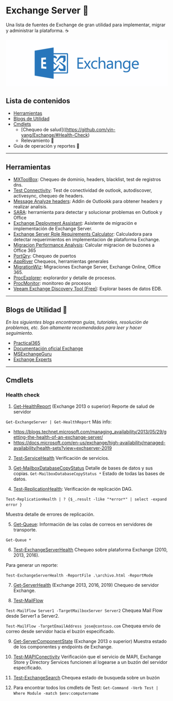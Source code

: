 Exchange Server :e-mail:
=======================================================================
Una lista de fuentes de Exchange de gran utilidad para implementar, migrar y administrar la plataforma. :coffee:

![Exchange Server](https://github.com/yin-yang/Exchange/blob/master/resources/exchange.png)

## Lista de contenidos 

* [Herramientas](https://github.com/yin-yang/Exchange/#Herramientas)
* [Blogs de Utilidad](https://github.com/yin-yang/Exchange/#Blogs-de-utilidad)
* [Cmdlets](https://github.com/yin-yang/Exchange/#Cmdlets)
  * [Chequeo de salud]((https://github.com/yin-yang/Exchange/#Health-Check)
  * Relevamiento :construction:
* Guía de operación y reportes :construction:

---

## Herramientas

* [MXToolBox](https://mxtoolbox.com/): Chequeo de dominio, headers, blacklist, test de registros dns.
* [Test Connectivity](https://www.testconnectivity.microsoft.com/): Test de conectividad de outlook, autodiscover, activesync, chequeo de headers.
* [Message Analyze headers](https://appsource.microsoft.com/en-us/product/office/WA104005406): Addin de Outlookk para obtener headers y realizar analisis.
* [SARA](https://diagnostics.outlook.com/#/): herramienta para detectar y solucionar problemas en Outlook y Office
* [Exchange Deployment Assistant](https://docs.microsoft.com/en-us/exchange/exchange-deployment-assistant?view=exchserver-2019): Asistente de migración e implementación de Exchange Server.
* [Exchange Server Role Requirements Calculator](https://gallery.technet.microsoft.com/Exchange-2013-Server-Role-f8a61780): Calculadora para detectar requerimientos en implementacion de plataforma Exchange.
* [Migracion Performance Analysis](https://blogs.technet.microsoft.com/exchange/2014/03/24/mailbox-migration-performance-analysis/): Calcular migracion de buzones a Office 365
* [PortQry](https://www.microsoft.com/en-us/download/details.aspx?id=24009): Chequeo de puertos
* [AppRiver](https://tools.appriver.com/) Chequeos, herramientas generales
* [MigrationWiz](https://www.bittitan.com/migrationwiz/why-migrationwiz/): Migraciones Exchange Server, Exchange Online, Office 365.
* [ProcExplorer](https://docs.microsoft.com/en-us/sysinternals/downloads/process-explorer): explorardor y detalle de procesos.
* [ProcMonitor](https://docs.microsoft.com/en-us/sysinternals/downloads/procmon): monitoreo de procesos
* [Veeam Exchange Discovery Tool (Free)](https://www.veeam.com/blog/how-to-free-exchange-discovery-tool-helps-admin.html>): Explorar bases de datos EDB.

---

## Blogs de Utilidad :gem:

*En los siguientes blogs encontraran guías, tutoriales, resolución de problemas, etc. Son altamente recomendados para leer y hacer seguimiento.*

* [Practical365](https://practical365.com)
* [Documentación oficial Exchange](https://docs.microsoft.com/en-us/exchange/) 
* [MSExchangeGuru](http://msexchangeguru.com/)
* [Exchange Experts](https://www.experts-exchange.com/)

---

## Cmdlets

### Health check
1. [Get-HealthReport](https://docs.microsoft.com/en-us/powershell/module/exchange/server-health-and-performance/get-healthreport?view=exchange-ps) (Exchange 2013 o superior) Reporte de salud de servidor

`Get-ExchangeServer | Get-HealthReport`
Más info:
* https://blogs.technet.microsoft.com/managing_availability/2013/05/29/getting-the-health-of-an-exchange-server/
* https://docs.microsoft.com/en-us/exchange/high-availability/managed-availability/health-sets?view=exchserver-2019

2. [Test-ServiceHealth](https://docs.microsoft.com/en-us/powershell/module/exchange/server-health-and-performance/test-servicehealth?view=exchange-ps) Verificación de servicios.

3. [Get-MailboxDatabaseCopyStatus](https://docs.microsoft.com/en-us/powershell/module/exchange/database-availability-groups/get-mailboxdatabasecopystatus?view=exchange-ps) Detalle de bases de datos y sus copias.
`Get-MailboxDatabaseCopyStatus *`
Estado de todas las bases de datos.

4. [Test-ReplicationHealth](https://docs.microsoft.com/en-us/powershell/module/exchange/database-availability-groups/test-replicationhealth?view=exchange-ps): Verificación de replicación DAG.

`Test-ReplicationHealth | ? {$_.result -like "*error*" | select -expand error }`

Muestra detalle de errores de replicación.
  
5. [Get-Queue](https://docs.microsoft.com/en-us/powershell/module/exchange/mail-flow/get-queue?view=exchange-ps): Información de las colas de correos en servidores de transporte.

`Get-Queue *`

6. [Test-ExchangeServerHealth](https://github.com/yin-yang/Exchange/blob/master/Test-ExchangeServerHealth.ps1) Chequeo  sobre plataforma Exchange (2010, 2013, 2016).
  
Para generar un reporte:

`Test-ExchangeServerHealth -ReportFile .\archivo.html -ReportMode`

7. [Get-ServerHealth](https://docs.microsoft.com/en-us/powershell/module/exchange/server-health-and-performance/get-serverhealth?view=exchange-ps) (Exchange 2013, 2016, 2019) Chequeo de servidor Exchange.


8. [Test-MailFlow](https://docs.microsoft.com/en-us/powershell/module/exchange/mail-flow/Test-Mailflow?view=exchange-ps)

`Test-MailFlow Server1 -TargetMailboxServer Server2`
Chequea Mail Flow desde Server1 a Server2.

`Test-MailFlow -TargetEmailAddress jose@contoso.com`
Chequea envío de correo desde servidor hacia el buzón especificado.

9. [Get-ServerComponentState](https://docs.microsoft.com/en-us/powershell/module/exchange/server-health-and-performance/get-servercomponentstate?view=exchange-ps) (Exchange 2013 o superior) Muestra estado de los componentes y endpoints de Exchange.

10. [Test-MAPIConectivity](https://docs.microsoft.com/en-us/powershell/module/exchange/mailboxes/Test-MAPIConnectivity?view=exchange-ps) Verificación que el servicio de MAPI, Exchange Store y Directory Services funcionen al logearse a un buzón del servidor especificado.

11. [Test-ExchangeSearch](https://docs.microsoft.com/en-us/powershell/module/exchange/mailbox-databases-and-servers/test-exchangesearch?view=exchange-ps) Chequea estado de busqueda sobre un buzón

12. Para encontrar todos los cmdlets de Test: `Get-Command -Verb Test | Where Module -match $env:computername`